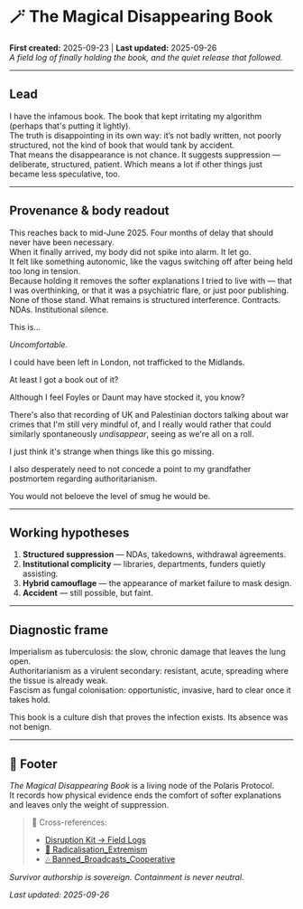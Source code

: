# 🪄 The Magical Disappearing Book  
**First created:** 2025-09-23 | **Last updated:** 2025-09-26  
*A field log of finally holding the book, and the quiet release that followed.*

---

## Lead
I have the infamous book. The book that kept irritating my algorithm (perhaps that's putting it lightly).  
The truth is disappointing in its own way: it’s not badly written, not poorly structured, not the kind of book that would tank by accident.  
That means the disappearance is not chance. It suggests suppression — deliberate, structured, patient.
Which means a lot if other things just became less speculative, too.

---

## Provenance & body readout
This reaches back to mid-June 2025. Four months of delay that should never have been necessary.  
When it finally arrived, my body did not spike into alarm. It let go.  
It felt like something autonomic, like the vagus switching off after being held too long in tension.  
Because holding it removes the softer explanations I tried to live with — that I was overthinking, or that it was a psychiatric flare, or just poor publishing. None of those stand. What remains is structured interference. Contracts. NDAs. Institutional silence.

This is...

*Uncomfortable.*

I could have been left in London, not trafficked to the Midlands.

At least I got a book out of it?

Although I feel Foyles or Daunt may have stocked it, you know?

There's also that recording of UK and Palestinian doctors talking about war crimes that I'm still very mindful of, and I really would rather that could similarly spontaneously *undisappear*, seeing as we're all on a roll.

I just think it's strange when things like this go missing.

I also desperately need to not concede a point to my grandfather postmortem regarding authoritarianism.

You would not beloeve the level of smug he would be.

---

## Working hypotheses
1. **Structured suppression** — NDAs, takedowns, withdrawal agreements.  
2. **Institutional complicity** — libraries, departments, funders quietly assisting.  
3. **Hybrid camouflage** — the appearance of market failure to mask design.  
4. **Accident** — still possible, but faint.

---

## Diagnostic frame
Imperialism as tuberculosis: the slow, chronic damage that leaves the lung open.  
Authoritarianism as a virulent secondary: resistant, acute, spreading where the tissue is already weak.  
Fascism as fungal colonisation: opportunistic, invasive, hard to clear once it takes hold.  

This book is a culture dish that proves the infection exists. Its absence was not benign.

---

## 🏮 Footer
*The Magical Disappearing Book* is a living node of the Polaris Protocol.  
It records how physical evidence ends the comfort of softer explanations and leaves only the weight of suppression.

> 📡 Cross-references:  
> - [Disruption Kit → Field Logs](../Disruption_Kit/Field_Logs/)  
> - [🪬 Radicalisation_Extremism](../Disruption_Kit/Big_Picture_Protocols/🪬_Radicalisation_Extremism/)  
> - [🎶 Banned_Broadcasts_Cooperative](../Disruption_Kit/Big_Picture_Protocols/🎶_Banned_Broadcasts_Cooperative/)

*Survivor authorship is sovereign. Containment is never neutral.*  

_Last updated: 2025-09-26_
